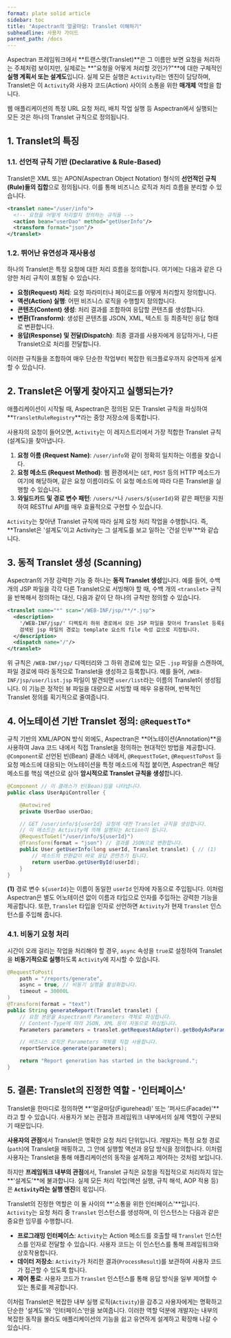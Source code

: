 ```yaml
---
format: plate solid article
sidebar: toc
title: "Aspectran의 얼굴마담: Translet 이해하기"
subheadline: 사용자 가이드
parent_path: /docs
---
```


Aspectran 프레임워크에서 **트랜스렛(Translet)**은 그 이름만 보면 요청을 처리하는 주체처럼 보이지만, 실제로는 **"요청을 어떻게 처리할 것인가?"**에 대한 구체적인 **실행 계획서 또는 설계도**입니다. 실제 모든 실행은 `Activity`라는 엔진이 담당하며, Translet은 이 `Activity`와 사용자 코드(Action) 사이의 소통을 위한 **매개체** 역할을 합니다.

웹 애플리케이션의 특정 URL 요청 처리, 배치 작업 실행 등 Aspectran에서 실행되는 모든 것은 하나의 Translet 규칙으로 정의됩니다.

## 1. Translet의 특징

### 1.1. 선언적 규칙 기반 (Declarative & Rule-Based)

Translet은 XML 또는 APON(Aspectran Object Notation) 형식의 **선언적인 규칙(Rule)들의 집합**으로 정의됩니다. 이를 통해 비즈니스 로직과 처리 흐름을 분리할 수 있습니다.

```xml
<translet name="/user/info">
  <!-- 요청을 어떻게 처리할지 정의하는 규칙들 -->
  <action bean="userDao" method="getUserInfo"/>
  <transform format="json"/>
</translet>
```

### 1.2. 뛰어난 유연성과 재사용성

하나의 Translet은 특정 요청에 대한 처리 흐름을 정의합니다. 여기에는 다음과 같은 다양한 처리 규칙이 포함될 수 있습니다.

-   **요청(Request) 처리**: 요청 파라미터나 페이로드를 어떻게 처리할지 정의합니다.
-   **액션(Action) 실행**: 어떤 비즈니스 로직을 수행할지 정의합니다.
-   **콘텐츠(Content) 생성**: 처리 결과를 조합하여 응답할 콘텐츠를 생성합니다.
-   **변환(Transform)**: 생성된 콘텐츠를 JSON, XML, 텍스트 등 최종적인 응답 형태로 변환합니다.
-   **응답(Response) 및 전달(Dispatch)**: 최종 결과를 사용자에게 응답하거나, 다른 Translet으로 처리를 전달합니다.

이러한 규칙들을 조합하여 매우 단순한 작업부터 복잡한 워크플로우까지 유연하게 설계할 수 있습니다.

## 2. Translet은 어떻게 찾아지고 실행되는가?

애플리케이션이 시작될 때, Aspectran은 정의된 모든 Translet 규칙을 파싱하여 **`TransletRuleRegistry`**라는 중앙 저장소에 등록합니다.

사용자의 요청이 들어오면, `Activity`는 이 레지스트리에서 가장 적합한 Translet 규칙(설계도)을 찾아냅니다.

1.  **요청 이름 (Request Name)**: `/user/info`와 같이 정확히 일치하는 이름을 찾습니다.
2.  **요청 메소드 (Request Method)**: 웹 환경에서는 `GET`, `POST` 등의 HTTP 메소드가 여기에 해당하며, 같은 요청 이름이라도 이 요청 메소드에 따라 다른 Translet을 실행할 수 있습니다.
3.  **와일드카드 및 경로 변수 패턴**: `/users/*`나 `/users/${userId}`와 같은 패턴을 지원하여 RESTful API를 매우 효율적으로 구현할 수 있습니다.

`Activity`는 찾아낸 Translet 규칙에 따라 실제 요청 처리 작업을 수행합니다. 즉, **Translet은 '설계도'이고 Activity는 그 설계도를 보고 일하는 '건설 인부'**와 같습니다.

## 3. 동적 Translet 생성 (Scanning)

Aspectran의 가장 강력한 기능 중 하나는 **동적 Translet 생성**입니다. 예를 들어, 수백 개의 JSP 파일을 각각 다른 Translet으로 서빙해야 할 때, 수백 개의 `<translet>` 규칙을 반복해서 정의하는 대신, 다음과 같이 단 하나의 규칙만 정의할 수 있습니다.

```xml
<translet name="*" scan="/WEB-INF/jsp/**/*.jsp">
  <description>
    '/WEB-INF/jsp/' 디렉토리 하위 경로에서 모든 JSP 파일을 찾아서 Translet 등록을 자동으로 합니다.
    검색된 jsp 파일의 경로는 template 요소의 file 속성 값으로 지정됩니다.
  </description>
  <dispatch name="/"/>
</translet>
```

위 규칙은 `/WEB-INF/jsp/` 디렉터리와 그 하위 경로에 있는 모든 `.jsp` 파일을 스캔하여, 파일 경로에 따라 동적으로 Translet을 생성하고 등록합니다. 예를 들어, `/WEB-INF/jsp/user/list.jsp` 파일이 발견되면 `user/list`라는 이름의 Translet이 생성됩니다. 이 기능은 정적인 뷰 파일을 대량으로 서빙할 때 매우 유용하며, 반복적인 Translet 정의를 획기적으로 줄여줍니다.

## 4. 어노테이션 기반 Translet 정의: `@RequestTo*`

규칙 기반의 XML/APON 방식 외에도, Aspectran은 **어노테이션(Annotation)**을 사용하여 Java 코드 내에서 직접 Translet을 정의하는 현대적인 방법을 제공합니다. `@Component`로 선언된 빈(Bean) 클래스 내에서, `@RequestToGet`, `@RequestToPost` 등 요청 메소드에 대응되는 어노테이션을 특정 메소드에 직접 붙이면, Aspectran은 해당 메소드를 핵심 액션으로 삼아 **암시적으로 Translet 규칙을 생성**합니다.

```java
@Component // 이 클래스가 빈(Bean)임을 나타냅니다.
public class UserApiController {

    @Autowired
    private UserDao userDao;

    // GET /user/info/${userId} 요청에 대한 Translet 규칙을 생성합니다.
    // 이 메소드는 Activity에 의해 실행되는 Action이 됩니다.
    @RequestToGet("/user/info/${userId}")
    @Transform(format = "json") // 결과를 JSON으로 변환합니다.
    public User getUserInfo(long userId, Translet translet) { // (1)
        // 메소드의 반환값이 바로 응답 콘텐츠가 됩니다.
        return userDao.getUserById(userId);
    }
}
```
**(1)** 경로 변수 `${userId}`는 이름이 동일한 `userId` 인자에 자동으로 주입됩니다. 이처럼 Aspectran은 별도 어노테이션 없이 이름과 타입으로 인자를 주입하는 강력한 기능을 제공합니다. 또한, `Translet` 타입을 인자로 선언하면 `Activity`가 현재 `Translet` 인스턴스를 주입해 줍니다.

### 4.1. 비동기 요청 처리

시간이 오래 걸리는 작업을 처리해야 할 경우, `async` 속성을 `true`로 설정하여 Translet을 **비동기적으로 실행**하도록 `Activity`에 지시할 수 있습니다.

```java
@RequestToPost(
    path = "/reports/generate",
    async = true, // 비동기 실행을 활성화합니다.
    timeout = 30000L
)
@Transform(format = "text")
public String generateReport(Translet translet) {
    // 요청 본문을 Aspectran의 Parameters 객체로 파싱합니다.
    // Content-Type에 따라 JSON, XML 등이 자동으로 파싱됩니다.
    Parameters parameters = translet.getRequestAdapter().getBodyAsParameters();

    // 비즈니스 로직은 Parameters 객체를 직접 사용합니다.
    reportService.generate(parameters);

    return "Report generation has started in the background.";
}
```

## 5. 결론: Translet의 진정한 역할 - '인터페이스'

Translet을 한마디로 정의하면 **'얼굴마담(Figurehead)' 또는 '퍼사드(Facade)'**라고 할 수 있습니다. 사용자가 보는 관점과 프레임워크 내부에서의 실제 역할이 구분되기 때문입니다.

**사용자의 관점**에서 Translet은 명확한 요청 처리 단위입니다. 개발자는 특정 요청 경로(`path`)에 Translet을 매핑하고, 그 안에 실행할 액션과 응답 방식을 정의합니다. 이처럼 사용자는 Translet을 통해 애플리케이션의 동작을 설계하고 제어하는 것처럼 보입니다.

하지만 **프레임워크 내부의 관점**에서, Translet 규칙은 요청을 직접적으로 처리하지 않는 **'설계도'**에 불과합니다. 실제 모든 처리 작업(액션 실행, 규칙 해석, AOP 적용 등)은 **`Activity`라는 실행 엔진**의 몫입니다.

Translet의 진정한 역할은 이 둘 사이의 **'소통을 위한 인터페이스'**입니다. `Activity`는 요청 처리 중 `Translet` 인스턴스를 생성하며, 이 인스턴스는 다음과 같은 중요한 임무를 수행합니다.

*   **프로그래밍 인터페이스**: `Activity`는 Action 메소드를 호출할 때 `Translet` 인스턴스를 인자로 전달할 수 있습니다. 사용자 코드는 이 인스턴스를 통해 프레임워크와 상호작용합니다.
*   **데이터 저장소**: `Activity`가 처리한 결과(`ProcessResult`)를 보관하여 사용자 코드가 접근할 수 있도록 합니다.
*   **제어 통로**: 사용자 코드가 `Translet` 인스턴스를 통해 응답 방식을 일부 제어할 수 있는 통로를 제공합니다.

이처럼 Translet은 복잡한 내부 실행 로직(`Activity`)을 감추고 사용자에게는 명확하고 단순한 '설계도'와 '인터페이스'만을 보여줍니다. 이러한 역할 덕분에 개발자는 내부의 복잡한 동작을 몰라도 애플리케이션의 기능을 쉽고 유연하게 설계하고 확장해 나갈 수 있습니다.